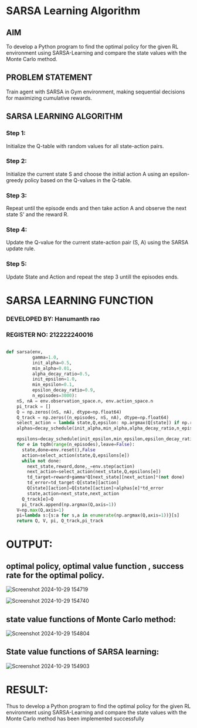 # SARSA Learning Algorithm


## AIM
To develop a Python program to find the optimal policy for the given RL environment using SARSA-Learning and compare the state values with the Monte Carlo method.

## PROBLEM STATEMENT
Train agent with SARSA in Gym environment, making sequential decisions for maximizing cumulative rewards.

## SARSA LEARNING ALGORITHM
### Step 1:
Initialize the Q-table with random values for all state-action pairs.

### Step 2:
Initialize the current state S and choose the initial action A using an epsilon-greedy policy based on the Q-values in the Q-table.

### Step 3:
Repeat until the episode ends and then take action A and observe the next state S' and the reward R.

### Step 4:
Update the Q-value for the current state-action pair (S, A) using the SARSA update rule.

### Step 5:
Update State and Action and repeat the step 3 untill the episodes ends.

# SARSA LEARNING FUNCTION

### DEVELOPED BY: Hanumanth rao
### REGISTER NO: 212222240016
```python

def sarsa(env,
          gamma=1.0,
          init_alpha=0.5,
          min_alpha=0.01,
          alpha_decay_ratio=0.5,
          init_epsilon=1.0,
          min_epsilon=0.1,
          epsilon_decay_ratio=0.9,
          n_episodes=3000):
    nS, nA = env.observation_space.n, env.action_space.n
    pi_track = []
    Q = np.zeros((nS, nA), dtype=np.float64)
    Q_track = np.zeros((n_episodes, nS, nA), dtype=np.float64)
    select_action = lambda state,Q,epsilon: np.argmax(Q[state]) if np.random.random()>epsilon else np.random.randint(len(Q[state]))
    alphas=decay_schedule(init_alpha,min_alpha,alpha_decay_ratio,n_episodes)

    epsilons=decay_schedule(init_epsilon,min_epsilon,epsilon_decay_ratio,n_episodes)
    for e in tqdm(range(n_episodes),leave=False):
      state,done=env.reset(),False
      action=select_action(state,Q,epsilons[e])
      while not done:
        next_state,reward,done,_=env.step(action)
        next_action=select_action(next_state,Q,epsilons[e])
        td_target=reward+gamma*Q[next_state][next_action]*(not done)
        td_error=td_target-Q[state][action]
        Q[state][action]=Q[state][action]+alphas[e]*td_error
        state,action=next_state,next_action
      Q_track[e]=Q
      pi_track.append(np.argmax(Q,axis=1))
    V=np.max(Q,axis=1)
    pi=lambda s:{s:a for s,a in enumerate(np.argmax(Q,axis=1))}[s]
    return Q, V, pi, Q_track,pi_track


```
# OUTPUT:
## optimal policy, optimal value function , success rate for the optimal policy.
![Screenshot 2024-10-29 154719](https://github.com/user-attachments/assets/84b8bf62-25bc-4186-8377-2f159a5c0a22)

![Screenshot 2024-10-29 154740](https://github.com/user-attachments/assets/282e1936-664d-45da-91b0-5a9a35a09c42)



## state value functions of Monte Carlo method:


![Screenshot 2024-10-29 154804](https://github.com/user-attachments/assets/f2ceebfc-726c-4a6a-8aa9-f8cea0620efd)



## State value functions of SARSA learning:


![Screenshot 2024-10-29 154903](https://github.com/user-attachments/assets/981a16a1-ac9e-4b10-9669-e77eef060ab2)


# RESULT:
Thus to develop a Python program to find the optimal policy for the given RL environment using SARSA-Learning and compare the state values with the Monte Carlo method has been implemented successfully
